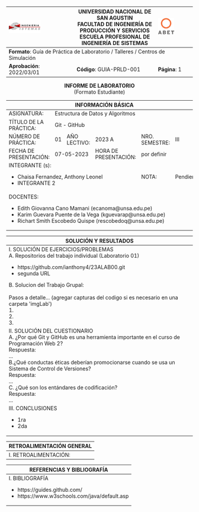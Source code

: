 <div align="center">
<table>
    <theader>
        <tr>
            <td><img src="https://github.com/rescobedoq/pw2/blob/main/epis.png?raw=true" alt="EPIS" style="width:50%; height:auto"/></td>
            <th>
                <span style="font-weight:bold;">UNIVERSIDAD NACIONAL DE SAN AGUSTIN</span><br />
                <span style="font-weight:bold;">FACULTAD DE INGENIERÍA DE PRODUCCIÓN Y SERVICIOS</span><br />
                <span style="font-weight:bold;">ESCUELA PROFESIONAL DE INGENIERÍA DE SISTEMAS</span>
            </th>
            <td><img src="https://github.com/rescobedoq/pw2/blob/main/abet.png?raw=true" alt="ABET" style="width:50%; height:auto"/></td>
        </tr>
    </theader>
    <tbody>
        <tr><td colspan="3"><span style="font-weight:bold;">Formato</span>: Guía de Práctica de Laboratorio / Talleres / Centros de Simulación</td></tr>
        <tr><td><span style="font-weight:bold;">Aprobación</span>:  2022/03/01</td><td><span style="font-weight:bold;">Código</span>: GUIA-PRLD-001</td><td><span style="font-weight:bold;">Página</span>: 1</td></tr>
    </tbody>
</table>
</div>

<div align="center">
<span style="font-weight:bold;">INFORME DE LABORATORIO</span><br/>
<span>(Formato Estudiante)</span>
</div>


<table>
<theader>
<tr><th colspan="6">INFORMACIÓN BÁSICA</th></tr>
</theader>
<tbody>
<tr><td>ASIGNATURA:</td><td colspan="5">Estructura de Datos y Algoritmos</td></tr>
<tr><td>TÍTULO DE LA PRÁCTICA:</td><td colspan="5">Git - GitHub</td></tr>
<tr>
<td>NÚMERO DE PRÁCTICA:</td><td>01</td><td>AÑO LECTIVO:</td><td>2023 A</td><td>NRO. SEMESTRE:</td><td>III</td>
</tr>
<tr>
<td>FECHA DE PRESENTACIÓN:</td><td colspan="2">07-05-2023</td><td>HORA DE PRESENTACIÓN:</td><td colspan="2">por definir</td>
</tr>
<tr><td colspan="4">INTEGRANTE (s):
<ul>
<li>Chaisa Fernandez, Anthony Leonel</li>
<li>INTEGRANTE 2</li>
</ul>
</td>
<td>NOTA:</td><td>Pendiente</td>
</tr>
<tr><td colspan="6">DOCENTES:
<ul>
<li>Edith Giovanna Cano Mamani (ecanoma@unsa.edu.pe)</li>
<li>Karim Guevara Puente de la Vega (kguevarap@unsa.edu.pe)</li>
<li>Richart Smith Escobedo Quispe (rescobedoq@unsa.edu.pe)</li>
</ul>
</td>
</tr>
</tbody>
</table>
<table>
<theader>
<tr><th>SOLUCIÓN Y RESULTADOS</th></tr>
</theader>
<tbody>
<tr><td>I. SOLUCIÓN DE EJERCICIOS/PROBLEMAS<br>
A. Repositorios del trabajo individual (Laboratorio 01)
<ul>
<li>https://github.com/ianthony4/23ALAB00.git</li>
<li>segunda URL</li>
</ul>
B. Solucion del Trabajo Grupal:<br>
<br>Pasos a detalle... (agregar capturas del codigo si es necesario en una carpeta 'imgLab')
<br>1.
<br>2.
<br>3.
</td></tr>
<tr><td>II. SOLUCIÓN DEL CUESTIONARIO<br>
A. ¿Por qué Git y GitHub es una herramienta importante en el curso de Programación Web 2?<br>
Respuesta: <br>
...<br>
B.¿Qué conductas éticas deberían promocionarse cuando se usa un Sistema de Control de Versiones?<br>
Respuesta: <br>
...<br>
C. ¿Qué son los entándares de codificación?<br>
Respuesta: <br>
...<br></td></tr>
<tr><td>III. CONCLUSIONES
<ul>
<li>
1ra
</li>
<li>
2da
</li>
</ul>
</td></tr>
</tbody>
</table>
<table>
<theader>
<tr><th>RETROALIMENTACIÓN GENERAL</th></tr>
</theader>
<tbody>
<tr><td>I. RETROALIMENTACIÓN:</td></tr>
<tbody>
</table>
<table>
<theader>
<tr><th>REFERENCIAS Y BIBLIOGRAFÍA</th></tr>
</theader>
<tbody>
<tr><td>I. BIBLIOGRAFÍA
<ul>
<li>https://guides.github.com/</li>
<li>https://www.w3schools.com/java/default.asp</li>
</ul>
</td></tr>
</tbody>
</table>